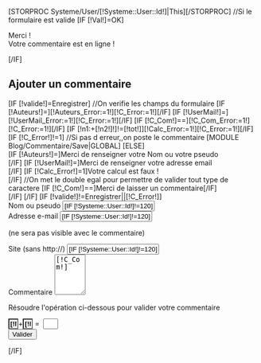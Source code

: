 [STORPROC Systeme/User/[!Systeme::User::Id!]|This][/STORPROC]
//Si le formulaire est valide
[IF [!Val!]=OK]
	<p class="Bold">Merci !<br />Votre commentaire est en ligne !</p>
[/IF]
<h2><a name="Commentaire" title="Ajouter un commentaire &agrave; [!Post::Titre!]" class="Ancre">Ajouter un commentaire</a></h2>
[IF [!valide!]=Enregistrer]
	//On verifie les champs du formulaire
	[IF [!Auteurs!]=][!Auteurs_Error:=1!][!C_Error:=1!][/IF]
	[IF [!UserMail!]=][!UserMail_Error:=1!][!C_Error:=1!][/IF]
	[IF [!C_Com!]==][!C_Com_Error:=1!][!C_Error:=1!][/IF]	
	[IF [!n1:+[!n2!]!]!=[!tot!]][!Calc_Error:=1!][!C_Error:=1!][/IF]
	[IF [!C_Error!]!=1]
		//Si pas d erreur,,on poste le commentaire
		[MODULE Blog/Commentaire/Save|GLOBAL]
	[ELSE]
		<div class="Error3">
			[IF [!Auteurs!]=]Merci de renseigner votre Nom ou votre pseudo<br />[/IF]
			[IF [!UserMail!]=]Merci de renseigner votre adresse email <br />[/IF]
			[IF [!Calc_Error!]=1]Votre calcul est faux ! <br />[/IF]
			//On met le double egal pour permettre de valider tout type de caractere
			[IF [!C_Com!]==]Merci de laisser un commentaire[/IF]
		</div>
	[/IF]
[/IF]
[IF [!valide!]!=Enregistrer||[!C_Error!]]
	<form action="#" method="post" id="AddComment">
		<div class="LigneForm">
			<label [IF [!Auteurs_Error!]]class="Error2"[/IF]>Nom ou pseudo</label>
			<input type="text" name="Auteurs" value="[IF [!Systeme::User::Id!]!=120][!Systeme::User::Prenom!] [!Systeme::User::Nom!][ELSE][!Auteurs!][/IF]" class=" [IF [!Auteurs_Error!]]Error[/IF]" tabindex="1"/>
		</div>
		<div class="LigneForm">
			<label [IF [!UserMail_Error!]]class="Error2"[/IF]>Adresse e-mail</label>
			<input type="text" name="UserMail" value="[IF [!Systeme::User::Id!]!=120][!Systeme::User::Mail!][ELSE][!UserMail!][/IF]" class=" [IF [!UserMail_Error!]]Error[/IF]" tabindex="2"/>
		</div>
		<div class="LigneForm">
			<!--<label>&nbsp;</label>-->
			<p class="Italic">(ne sera pas visible avec le commentaire)</p>
		</div>
		<div class="LigneForm">
			<label>Site <span class="Italic">(sans http://)</span></label>
			<input type="text" name="UserSite" value="[IF [!Systeme::User::Id!]!=120][!Systeme::User::Site!][ELSE][!UserSite!][/IF]" class="" tabindex="3"/>
		</div>
		<div class="LigneForm">
			<label [IF [!C_Com_Error!]]class="Error2"[/IF]>Commentaire</label>
			<textarea cols="5" rows="5" name="C_Com" class=" [IF [!C_Com_Error!]]Error[/IF]" tabindex="4">[!C_Com!]</textarea>
		</div>
		<div>
			<p [IF [!Calc_Error!]]class="Error3"[/IF]>Résoudre l'opération ci-dessous pour valider votre commentaire</p>
			<input type="text" name="n1" id="n1" value="[!Math::Random(10)!]"  maxlength="2" readonly="readonly"   style="font-weight:bold;float:none;width:20px;background:transparent;text-align:center;"/>+<input type="text" name="n2" value="[!Math::Random(10)!]" maxlength="2" readonly="readonly" style="font-weight:bold;float:none;width:20px;background:transparent;text-align:center;"/> =&nbsp; <input type="text" name="tot" value=""  maxlength="2"  style="float:none;width:30px;" class=" [IF [!Calc_Error!]]Error[/IF]" tabindex="5"/>
		</div>
		<div class="LigneForm">
			<input type="hidden" name="valide" value="Enregistrer"/>
			<input type="submit" value="Valider"  name="" class="BtnComment" tabindex="6"/>
		</div>
	</form>
[/IF]

